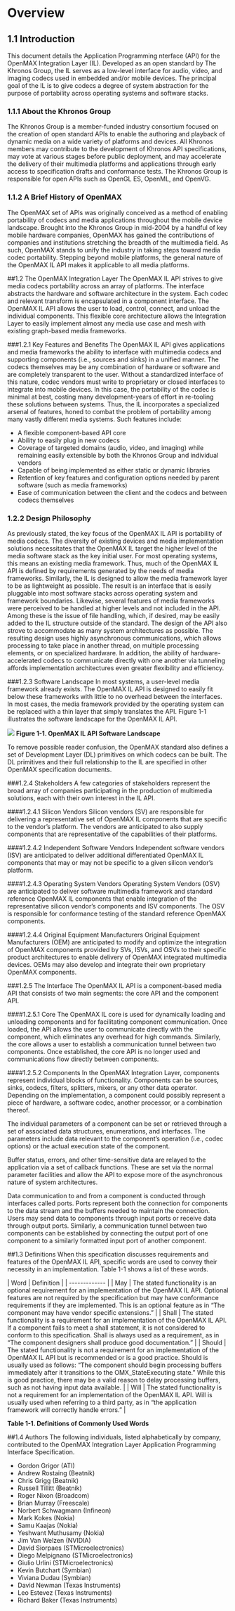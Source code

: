# Overview

## 1.1  Introduction
This document details the Application Programming nterface (API) for the OpenMAX Integration Layer (IL). Developed as an open standard by The Khronos Group, the IL serves as a low-level interface for audio, video, and imaging codecs used in embedded and/or mobile devices. The principal goal of the IL is to give codecs a degree of system abstraction for the purpose of portability across operating systems and software stacks.

### 1.1.1 About the Khronos Group
The Khronos Group is a member-funded industry consortium focused on the creation of open standard APIs to enable the authoring and playback of dynamic media on a wide variety of platforms and devices. All Khronos members may contribute to the development of Khronos API specifications, may vote at various stages before public deployment, and may accelerate the delivery of their multimedia platforms and applications through early access to specification drafts and conformance tests. The Khronos Group is responsible for open APIs such as OpenGL ES, OpenML, and OpenVG.

### 1.1.2 A Brief History of OpenMAX
The OpenMAX set of APIs was originally conceived as a method of enabling portability of codecs and media applications throughout the mobile device landscape. Brought into the Khronos Group in mid-2004 by a handful of key mobile hardware companies, OpenMAX has gained the contributions of companies and institutions stretching the breadth of the multimedia field. As such, OpenMAX stands to unify the industry in taking steps toward media codec portability. Stepping beyond mobile platforms, the general nature of the OpenMAX IL API makes it applicable to all media platforms.

##1.2  The OpenMAX Integration Layer
The OpenMAX IL API strives to give media codecs portability across an array of platforms. The interface abstracts the hardware and software architecture in the system. Each codec and relevant transform is encapsulated in a component interface. The OpenMAX IL API allows the user to load, control, connect, and unload the individual components. This flexible core architecture allows the Integration Layer to easily implement almost any media use case and mesh with existing graph-based media frameworks.

###1.2.1 Key Features and Benefits
The OpenMAX IL API gives applications and media frameworks the ability to interface with multimedia codecs and supporting components (i.e., sources and sinks) in a unified manner. The codecs themselves may be any combination of hardware or software and are completely transparent to the user. Without a standardized interface of this nature, codec vendors must write to proprietary or closed interfaces to integrate into mobile devices. In this case, the portability of the codec is minimal at best, costing many development-years of effort in re-tooling these solutions between systems. Thus, the IL incorporates a specialized arsenal of features, honed to combat the problem of portability among many vastly different media systems. Such features include:

- A flexible component-based API core
- Ability to easily plug in new codecs
- Coverage of targeted domains (audio, video, and imaging) while remaining easily extensible by both the Khronos Group and individual vendors
- Capable of being implemented as either static or dynamic libraries
- Retention of key features and configuration options needed by parent software (such as media frameworks)
- Ease of communication between the client and the codecs and between codecs themselves
 
### 1.2.2 Design Philosophy
As previously stated, the key focus of the OpenMAX IL API is portability of media codecs. The diversity of existing devices and media implementation solutions necessitates that the OpenMAX IL target the higher level of the media software stack as
the key initial user. For most operating systems, this means an existing media framework. Thus, much of the OpenMAX IL API is defined by requirements generated by the needs of media frameworks. Similarly, the IL is designed to allow the media framework layer to be as lightweight as possible. The result is an interface that is easily pluggable into most software stacks across operating system and framework boundaries. Likewise, several features of media frameworks were perceived to be handled at higher levels and not included in the API. Among these is the issue of file handling, which, if desired, may
be easily added to the IL structure outside of the standard. The design of the API also strove to accommodate as many system architectures as possible. The resulting design uses highly asynchronous communications, which allows processing to take place in another thread, on multiple processing elements, or on specialized hardware. In addition, the ability of hardware-accelerated codecs to communicate directly with one another via tunneling affords implementation architectures even greater flexibility and efficiency.

###1.2.3 Software Landscape
In most systems, a user-level media framework already exists. The OpenMAX IL API is designed to easily fit below these frameworks with little to no overhead between the interfaces. In most cases, the media framework provided by the operating system can be replaced with a thin layer that simply translates the API. Figure 1-1 illustrates the software landscape for the OpenMAX IL API.

![](img/1_1.png)
**Figure 1-1. OpenMAX IL API Software Landscape**

To remove possible reader confusion, the OpenMAX standard also defines a set of Development Layer (DL) primitives on which codecs can be built. The DL primitives and their full relationship to the IL are specified in other OpenMAX specification
documents.

###1.2.4 Stakeholders
A few categories of stakeholders represent the broad array of companies participating in the production of multimedia solutions, each with their own interest in the IL API.

####1.2.4.1  Silicon Vendors
Silicon vendors (SV) are responsible for delivering a representative set of OpenMAX IL components that are specific to the vendor’s platform. The vendors are anticipated to also supply components that are representative of the capabilities of their platforms.

####1.2.4.2  Independent Software Vendors
Independent software vendors (ISV) are anticipated to deliver additional differentiated OpenMAX IL components that may or may not be specific to a given silicon vendor’s platform.

####1.2.4.3  Operating System Vendors
Operating System Vendors (OSV) are anticipated to deliver software multimedia framework and standard reference OpenMAX IL components that enable integration of the representative silicon vendor’s components and ISV components. The OSV is responsible for conformance testing of the standard reference OpenMAX components.

####1.2.4.4  Original Equipment Manufacturers
Original Equipment Manufacturers (OEM) are anticipated to modify and optimize the integration of OpenMAX components provided by SVs, ISVs, and OSVs to their specific product architectures to enable delivery of OpenMAX integrated multimedia devices. OEMs may also develop and integrate their own proprietary OpenMAX components.
 
###1.2.5 The Interface
The OpenMAX IL API is a component-based media API that consists of two main segments: the core API and the component API.

####1.2.5.1  Core
The OpenMAX IL core is used for dynamically loading and unloading components and for facilitating component communication. Once loaded, the API allows the user to communicate directly with the component, which eliminates any overhead for high
commands. Similarly, the core allows a user to establish a communication tunnel between two components. Once established, the core API is no longer used and communications flow directly between components.

####1.2.5.2  Components
In the OpenMAX Integration Layer, components represent individual blocks of functionality. Components can be sources, sinks, codecs, filters, splitters, mixers, or any other data operator. Depending on the implementation, a component could possibly represent a piece of hardware, a software codec, another processor, or a combination thereof.

The individual parameters of a component can be set or retrieved through a set of associated data structures, enumerations, and interfaces. The parameters include data relevant to the component’s operation (i.e., codec options) or the actual execution state of the component.

Buffer status, errors, and other time-sensitive data are relayed to the application via a set of callback functions. These are set via the normal parameter facilities and allow the API to expose more of the asynchronous nature of system architectures.

Data communication to and from a component is conducted through interfaces called ports. Ports represent both the connection for components to the data stream and the buffers needed to maintain the connection. Users may send data to components through input ports or receive data through output ports. Similarly, a communication tunnel between two components can be established by connecting the output port of one component to a similarly formatted input port of another component.

##1.3  Definitions
When this specification discusses requirements and features of the OpenMAX IL API, specific words are used to convey their necessity in an implementation. Table 1-1 shows a list of these words.


| Word | Definition |
| ------------- |
| May  | The stated functionality is an optional requirement for an implementation of the OpenMAX IL API. Optional features are not required by the specification but may have conformance requirements if they are implemented. This is an optional feature as in “The component may have vendor specific extensions.” |
| Shall | The stated functionality is a requirement for an implementation of the OpenMAX IL API. If a component fails to meet a shall statement, it is not considered to conform to this specification. Shall is always used as a requirement, as in “The component designers shall produce good documentation.” |
| Should | The stated functionality is not a requirement for an implementation of the OpenMAX IL API but is recommended or is a good practice. Should is usually used as follows: “The component should begin processing buffers immediately after it transitions to the OMX_StateExecuting state.” While this is good practice, there may be a valid reason to delay processing buffers, such as not having input data available. |
| Will | The stated functionality is not a requirement for an implementation of the OpenMAX IL API. Will is usually used when referring to a third party, as in “the application framework will correctly handle errors.” |

**Table 1-1. Definitions of Commonly Used Words**

##1.4  Authors
The following individuals, listed alphabetically by company, contributed to the OpenMAX Integration Layer Application Programming Interface Specification.

-  Gordon Grigor (ATI)
-  Andrew Rostaing (Beatnik)
-  Chris Grigg (Beatnik)
-  Russell Tillitt (Beatnik)
-  Roger Nixon (Broadcom)
-  Brian Murray (Freescale)
-  Norbert Schwagmann (Infineon)
-  Mark Kokes (Nokia)
-  Samu Kaajas (Nokia)
-  Yeshwant Muthusamy (Nokia)
-  Jim Van Welzen (NVIDIA)
-  David Siorpaes (STMicroelectronics)
-  Diego Melpignano (STMicroelectronics)
-  Giulio Urlini (STMicroelectronics)
-  Kevin Butchart (Symbian)
-  Viviana Dudau (Symbian)
-  David Newman (Texas Instruments)
-  Leo Estevez (Texas Instruments)
-  Richard Baker (Texas Instruments)